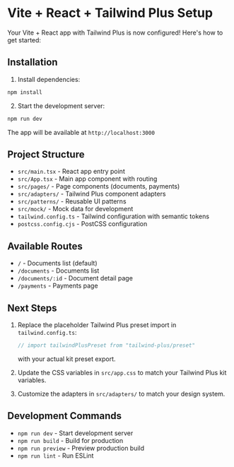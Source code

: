 # Vite + React + Tailwind Plus Setup

Your Vite + React app with Tailwind Plus is now configured! Here's how to get started:

## Installation

1. Install dependencies:
```bash
npm install
```

2. Start the development server:
```bash
npm run dev
```

The app will be available at `http://localhost:3000`

## Project Structure

- `src/main.tsx` - React app entry point
- `src/App.tsx` - Main app component with routing
- `src/pages/` - Page components (documents, payments)
- `src/adapters/` - Tailwind Plus component adapters
- `src/patterns/` - Reusable UI patterns
- `src/mock/` - Mock data for development
- `tailwind.config.ts` - Tailwind configuration with semantic tokens
- `postcss.config.cjs` - PostCSS configuration

## Available Routes

- `/` - Documents list (default)
- `/documents` - Documents list
- `/documents/:id` - Document detail page
- `/payments` - Payments page

## Next Steps

1. Replace the placeholder Tailwind Plus preset import in `tailwind.config.ts`:
   ```ts
   // import tailwindPlusPreset from "tailwind-plus/preset"
   ```
   with your actual kit preset export.

2. Update the CSS variables in `src/app.css` to match your Tailwind Plus kit variables.

3. Customize the adapters in `src/adapters/` to match your design system.

## Development Commands

- `npm run dev` - Start development server
- `npm run build` - Build for production
- `npm run preview` - Preview production build
- `npm run lint` - Run ESLint
